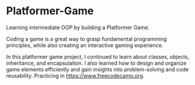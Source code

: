 # Platformer-Game
Learning intermediate OOP by building a Platformer Game.

Coding a game is a great way to grasp fundamental programming principles, while also creating an interactive gaming experience.

In this platformer game project, I continued to learn about classes, objects, inheritance, and encapsulation. I also learned how to design and organize game elements efficiently and gain insights into problem-solving and code reusability. Practicing in https://www.freecodecamp.org.
